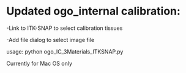 # Updated ogo_internal calibration:

-Link to ITK-SNAP to select calibration tissues 

-Add file dialog to select image file 

usage: python ogo_IC_3Materials_ITKSNAP.py

Currently for Mac OS only
